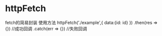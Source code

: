 # httpFetch
fetch的简易封装
使用方法
httpFetch('./example',{
  data:{id: id}
})
  .then(res => {})  //成功回调
  .catch(err => {})   //失败回调
